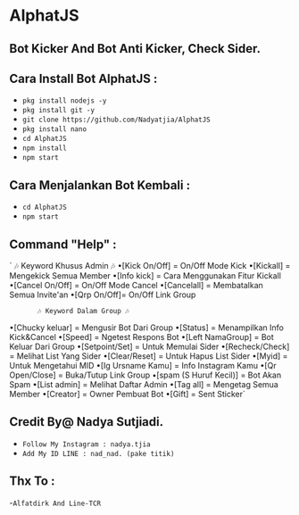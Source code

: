 # AlphatJS
Bot Kicker And Bot Anti Kicker, Check Sider.
------

Cara Install Bot AlphatJS :
------
- `pkg install nodejs -y`
- `pkg install git -y`
- `git clone https://github.com/Nadyatjia/AlphatJS`
- `pkg install nano`
- `cd AlphatJS`
- `npm install`
- `npm start`

Cara Menjalankan Bot Kembali :
------
- `cd AlphatJS`
- `npm start`

Command "Help" :
------
`           🎶 Keyword Khusus Admin 🎶
•[Kick On/Off] = On/Off Mode Kick
•[Kickall] = Mengekick Semua Member
•[Info kick] = Cara Menggunakan Fitur Kickall
•[Cancel On/Off] = On/Off Mode Cancel
•[Cancelall] = Membatalkan Semua Invite'an
•[Qrp On/Off]= On/Off Link Group

           🎶 Keyword Dalam Group 🎶
•[Chucky keluar] = Mengusir Bot Dari Group
•[Status] = Menampilkan Info Kick&Cancel
•[Speed] = Ngetest Respons Bot
•[Left NamaGroup] = Bot Keluar Dari Group
•[Setpoint/Set] = Untuk Memulai Sider
•[Recheck/Check] = Melihat List Yang Sider
•[Clear/Reset] = Untuk Hapus List Sider
•[Myid] = Untuk Mengetahui MID
•[Ig Ursname Kamu] = Info Instagram Kamu
•[Qr Open/Close] = Buka/Tutup Link Group
•[spam (S Huruf Kecil)] = Bot Akan Spam
•[List admin] = Melihat Daftar Admin
•[Tag all] = Mengetag Semua Member
•[Creator] = Owner Pembuat Bot
•[Gift] = Sent Sticker`

Credit By@ Nadya Sutjiadi.
------
- `Follow My Instagram : nadya.tjia`
- `Add My ID LINE : nad_nad. (pake titik)`

Thx To :
------
-`Alfatdirk And Line-TCR`

